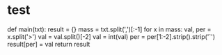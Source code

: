 # test
def main(txt):
    result = {}
    mass = txt.split(',')[:-1]
    for x in mass:
        val, per = x.split('>')
        val = val.split()[-2]
        val = int(val)
        per = per[1:-2].strip().strip('`')
        result[per] = val
    return result
